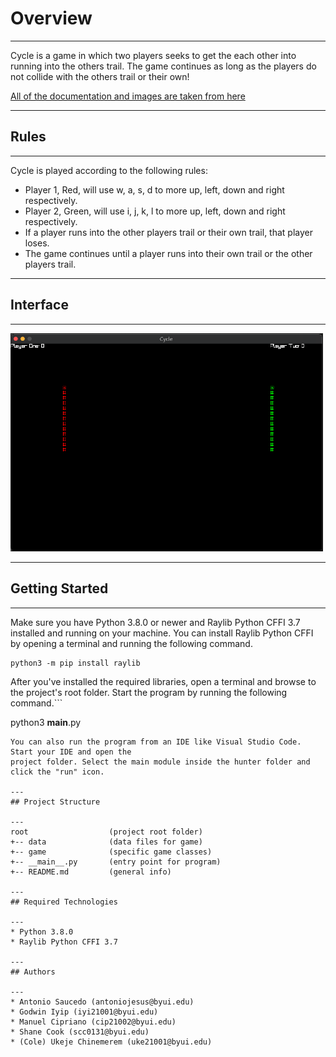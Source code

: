 # Overview
---
Cycle is a game in which two players seeks to get the each other into running into the others trail. The game continues as long as the players do not collide with the others trail or their own!

[All of the documentation and images are taken from here](https://byui-cse.github.io/cse210-course-competency/polymorphism/materials/cycle-specification.html)

---
## Rules
---
Cycle is played according to the following rules:

* Player 1, Red, will use w, a, s, d to more up, left, down and right respectively.
* Player 2, Green, will use i, j, k, l to more up, left, down and right respectively.
* If a player runs into the other players trail or their own trail, that player loses.
* The game continues until a player runs into their own trail or the other players trail.

---
## Interface

---
<img src="images/cycle-screenshot.png" width="500">

---
## Getting Started

---
Make sure you have Python 3.8.0 or newer and Raylib Python CFFI 3.7 installed and running on your machine. You can install Raylib Python CFFI by opening a terminal and running the following command.
```
python3 -m pip install raylib
```
After you've installed the required libraries, open a terminal and browse to the project's root folder. Start the program by running the following command.```

python3 __main__.py
```
You can also run the program from an IDE like Visual Studio Code. Start your IDE and open the 
project folder. Select the main module inside the hunter folder and click the "run" icon.

---
## Project Structure

---
root                  (project root folder)
+-- data              (data files for game)
+-- game              (specific game classes)
+-- __main__.py       (entry point for program)
+-- README.md         (general info)

---
## Required Technologies

---
* Python 3.8.0
* Raylib Python CFFI 3.7

---
## Authors

---
* Antonio Saucedo (antoniojesus@byui.edu)
* Godwin Iyip (iyi21001@byui.edu)
* Manuel Cipriano (cip21002@byui.edu)
* Shane Cook (scc0131@byui.edu)
* (Cole) Ukeje Chinemerem (uke21001@byui.edu)